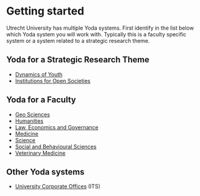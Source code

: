 # Getting started
Utrecht University has multiple Yoda systems. First identify in the list below
which Yoda system you will work with. Typically this is a faculty specific 
system or a system related to a strategic research theme.

## Yoda for a Strategic Research Theme
- [Dynamics of Youth](/getting-started/youth/index.html)
- [Institutions for Open Societies](/getting-started/i-lab/index.html)

## Yoda for a Faculty
- [Geo Sciences](/getting-started/geo/index.html)
- [Humanities](/getting-started/gw/index.html)
- [Law, Economics and Governance](/getting-started/i-lab/index.html)
- [Medicine](/getting-started/dgk/index.html)
- [Science](/getting-started/science/index.html)
- [Social and Behavioural Sciences](/getting-started/fsw/index.html)
- [Veterinary Medicine](/getting-started/dgk/index.html)

## Other Yoda systems
- [University Corporate Offices](/getting-started/its/index.html) (ITS)

